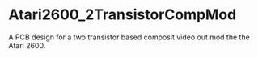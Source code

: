 # Atari2600_2TransistorCompMod
A PCB design for a two transistor based composit video out mod the the Atari 2600.
